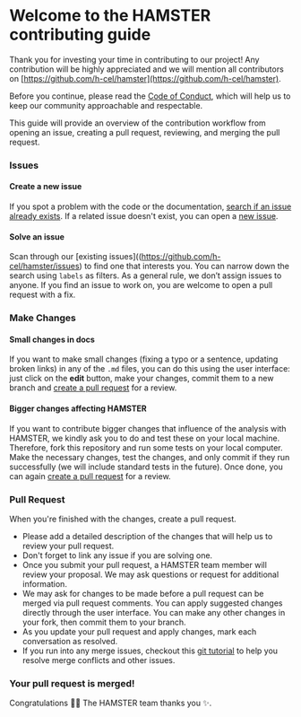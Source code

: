 # Welcome to the HAMSTER contributing guide <!-- omit in toc -->

Thank you for investing your time in contributing to our project! Any contribution will be highly appreciated and we will mention all contributors on [https://github.com/h-cel/hamster](https://github.com/h-cel/hamster). 

Before you continue, please read the [Code of Conduct](./CODE_OF_CONDUCT.md), which will help us to keep our community approachable and respectable.

This guide will provide an overview of the contribution workflow from opening an issue, creating a pull request, reviewing, and merging the pull request.

### Issues

#### Create a new issue

If you spot a problem with the code or the documentation, [search if an issue already exists](https://github.com/h-cel/hamster/issues). 
If a related issue doesn't exist, you can open a [new issue](https://github.com/h-cel/hamster/issues/new). 

#### Solve an issue

Scan through our [existing issues]((https://github.com/h-cel/hamster/issues) to find one that interests you. 
You can narrow down the search using `labels` as filters. 
As a general rule, we don’t assign issues to anyone. If you find an issue to work on, you are welcome to open a pull request with a fix.

### Make Changes

#### Small changes in docs
If you want to make small changes (fixing a typo or a sentence, updating broken links) in any of the `.md` files, you can do this using the user interface: 
just click on the **edit** button, make your changes, commit them to a new branch and [create a pull request](#pull-request) for a review. 

#### Bigger changes affecting HAMSTER
If you want to contribute bigger changes that influence of the analysis with HAMSTER, we kindly ask you to do and test these on your local machine. Therefore, fork this repository and run some tests on your local computer. 
Make the necessary changes, test the changes, and only commit if they run successfully (we will include standard tests in the future). 
Once done, you can again [create a pull request](#pull-request) for a review. 

### Pull Request

When you're finished with the changes, create a pull request. 
- Please add a detailed description of the changes that will help us to review your pull request. 
- Don't forget to link any issue if you are solving one.
- Once you submit your pull request, a HAMSTER team member will review your proposal. We may ask questions or request for additional information.
- We may ask for changes to be made before a pull request can be merged via pull request comments. You can apply suggested changes directly through the user interface. You can make any other changes in your fork, then commit them to your branch.
- As you update your pull request and apply changes, mark each conversation as resolved.
- If you run into any merge issues, checkout this [git tutorial](https://lab.github.com/githubtraining/managing-merge-conflicts) to help you resolve merge conflicts and other issues.

### Your pull request is merged!

Congratulations :tada::tada: The HAMSTER team thanks you :sparkles:. 
